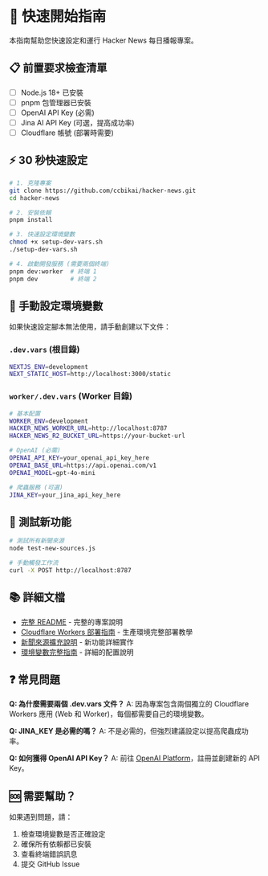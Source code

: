 # 🚀 快速開始指南

本指南幫助您快速設定和運行 Hacker News 每日播報專案。

## 📋 前置要求檢查清單

- [ ] Node.js 18+ 已安裝
- [ ] pnpm 包管理器已安裝  
- [ ] OpenAI API Key (必需)
- [ ] Jina AI API Key (可選，提高成功率)
- [ ] Cloudflare 帳號 (部署時需要)

## ⚡ 30 秒快速設定

```bash
# 1. 克隆專案
git clone https://github.com/ccbikai/hacker-news.git
cd hacker-news

# 2. 安裝依賴
pnpm install

# 3. 快速設定環境變數
chmod +x setup-dev-vars.sh
./setup-dev-vars.sh

# 4. 啟動開發服務 (需要兩個終端)
pnpm dev:worker  # 終端 1
pnpm dev         # 終端 2
```

## 🔧 手動設定環境變數

如果快速設定腳本無法使用，請手動創建以下文件：

### `.dev.vars` (根目錄)
```bash
NEXTJS_ENV=development
NEXT_STATIC_HOST=http://localhost:3000/static
```

### `worker/.dev.vars` (Worker 目錄)
```bash
# 基本配置
WORKER_ENV=development
HACKER_NEWS_WORKER_URL=http://localhost:8787
HACKER_NEWS_R2_BUCKET_URL=https://your-bucket-url

# OpenAI (必需)
OPENAI_API_KEY=your_openai_api_key_here
OPENAI_BASE_URL=https://api.openai.com/v1
OPENAI_MODEL=gpt-4o-mini

# 爬蟲服務 (可選)
JINA_KEY=your_jina_api_key_here
```

## 🧪 測試新功能

```bash
# 測試所有新聞來源
node test-new-sources.js

# 手動觸發工作流
curl -X POST http://localhost:8787
```

## 📚 詳細文檔

- [完整 README](./README.md) - 完整的專案說明
- [Cloudflare Workers 部署指南](./CLOUDFLARE-DEPLOY.md) - 生產環境完整部署教學
- [新聞來源擴充說明](./CHANGELOG-新聞來源擴充.md) - 新功能詳細實作
- [環境變數完整指南](./README.md#本地开发) - 詳細的配置說明

## ❓ 常見問題

**Q: 為什麼需要兩個 .dev.vars 文件？**
A: 因為專案包含兩個獨立的 Cloudflare Workers 應用 (Web 和 Worker)，每個都需要自己的環境變數。

**Q: JINA_KEY 是必需的嗎？**
A: 不是必需的，但強烈建議設定以提高爬蟲成功率。

**Q: 如何獲得 OpenAI API Key？**
A: 前往 [OpenAI Platform](https://platform.openai.com/)，註冊並創建新的 API Key。

## 🆘 需要幫助？

如果遇到問題，請：
1. 檢查環境變數是否正確設定
2. 確保所有依賴都已安裝
3. 查看終端錯誤訊息
4. 提交 GitHub Issue
